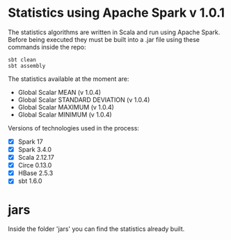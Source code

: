 # Statistics using Apache Spark v 1.0.1
The statistics algorithms are written in Scala and run using Apache Spark. Before being executed they must be built into a .jar file using these commands inside the repo:

    sbt clean
    sbt assembly

The statistics available at the moment are:

 - Global Scalar MEAN (v 1.0.4)
 - Global Scalar STANDARD DEVIATION (v 1.0.4)
 - Global Scalar MAXIMUM (v 1.0.4)
 - Global Scalar MINIMUM (v 1.0.4)

Versions of technologies used in the process:
 
 - [x] Spark 17
 - [x] Spark 3.4.0
 - [x] Scala 2.12.17
 - [x] Circe 0.13.0
 - [x] HBase 2.5.3
 - [x] sbt 1.6.0

 # jars
 Inside the folder 'jars' you can find the statistics already built.
